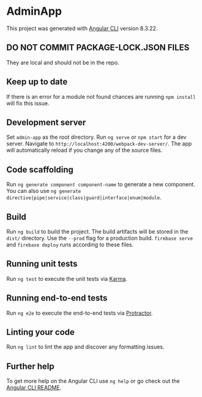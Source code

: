 # AdminApp

This project was generated with [Angular CLI](https://github.com/angular/angular-cli) version 8.3.22.

## DO NOT COMMIT PACKAGE-LOCK.JSON FILES
They are local and should not be in the repo.

## Keep up to date

If there is an error for a module not found chances are running `npm install` will fix this issue.

## Development server

Set `admin-app` as the root directory. Run `ng serve` or `npm start` for a dev server. Navigate to `http://localhost:4200/webpack-dev-server/`. The app will automatically reload if you change any of the source files.

## Code scaffolding

Run `ng generate component component-name` to generate a new component. You can also use `ng generate directive|pipe|service|class|guard|interface|enum|module`.

## Build

Run `ng build` to build the project. The build artifacts will be stored in the `dist/` directory. Use the `--prod` flag for a production build. `firebase serve` and `firebase deploy` runs according to these files.

## Running unit tests

Run `ng test` to execute the unit tests via [Karma](https://karma-runner.github.io).

## Running end-to-end tests

Run `ng e2e` to execute the end-to-end tests via [Protractor](http://www.protractortest.org/).

## Linting your code

Run `ng lint` to lint the app and discover any formatting issues.

## Further help

To get more help on the Angular CLI use `ng help` or go check out the [Angular CLI README](https://github.com/angular/angular-cli/blob/master/README.md).

